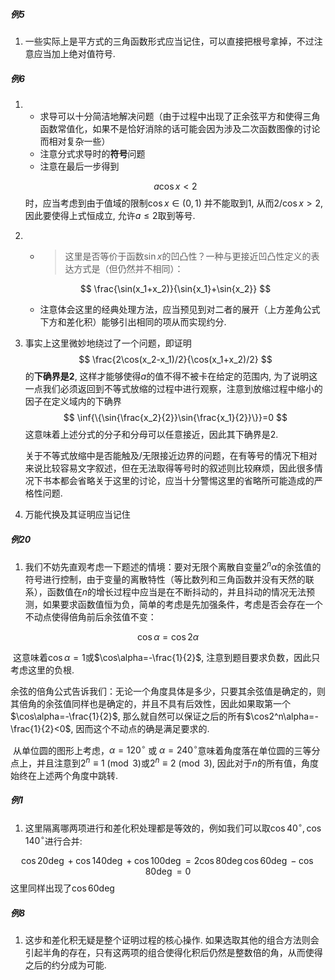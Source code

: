 $$
\newcommand{\deg}{^{\circ}}
$$



##### 例5

1. 一些实际上是平方式的三角函数形式应当记住，可以直接把根号拿掉，不过注意应当加上绝对值符号.

##### 例6

1. - 求导可以十分简洁地解决问题（由于过程中出现了正余弦平方和使得三角函数常值化，如果不是恰好消除的话可能会因为涉及二次函数图像的讨论而相对复杂一些）
   - 注意分式求导时的**符号**问题
   - 注意在最后一步得到

   $$
   a\cos{x}<2
   $$
   时，应当考虑到由于值域的限制$\cos{x}\in(0,1)$ 并不能取到1, 从而$2/\cos{x}>2$, 因此要使得上式恒成立, 允许$a\le2$取到等号.

2. - > 这里是否等价于函数$\sin{x}$的凹凸性？一种与更接近凹凸性定义的表达方式是（但仍然并不相同）：

   $$
   \frac{\sin(x_1+x_2)}{\sin{x_1}+\sin{x_2}}
   $$

   - 注意体会这里的经典处理方法，应当预见到对二者的展开（上方差角公式下方和差化积）能够引出相同的项从而实现约分.

3. 事实上这里微妙地绕过了一个问题，即证明
   $$
   \frac{2\cos(x_2-x_1)/2}{\cos(x_1+x_2)/2}
   $$
   的**下确界是2**, 这样才能够使得$a$的值不得不被卡在给定的范围内, 为了说明这一点我们必须返回到不等式放缩的过程中进行观察，注意到放缩过程中缩小的因子在定义域内的下确界
   $$
   \inf{\{\sin{\frac{x_2}{2}}\sin{\frac{x_1}{2}}\}}=0
   $$
   这意味着上述分式的分子和分母可以任意接近，因此其下确界是2.

   关于不等式放缩中是否能触及/无限接近边界的问题，在有等号的情况下相对来说比较容易文字叙述，但在无法取得等号时的叙述则比较麻烦，因此很多情况下书本都会省略关于这里的讨论，应当十分警惕这里的省略所可能造成的严格性问题.

4. 万能代换及其证明应当记住

##### 例20

1. 我们不妨先直观考虑一下题述的情境：要对无限个离散自变量$2^n\alpha$的余弦值的符号进行控制，由于变量的离散特性（等比数列和三角函数并没有天然的联系），函数值在$n$的增长过程中应当是在不断抖动的，并且抖动的情况无法预测，如果要求函数值恒为负，简单的考虑是先加强条件，考虑是否会存在一个不动点使得倍角前后余弦值不变：

$$
\cos\alpha=\cos2\alpha
$$

​	这意味着$\cos\alpha=1$或$\cos\alpha=-\frac{1}{2}$, 注意到题目要求负数，因此只考虑这里的负根.

​	余弦的倍角公式告诉我们：无论一个角度具体是多少，只要其余弦值是确定的，则其倍角的余弦值同样也是确定的，并且不具有后效性，因此如果取第一个$\cos\alpha=-\frac{1}{2}$, 那么就自然可以保证之后的所有$\cos2^n\alpha=-\frac{1}{2}<0$, 因而这个不动点的确是满足要求的. 

​	从单位圆的图形上考虑，$\alpha=120^{\circ}$ 或 $\alpha = 240^{\circ}$意味着角度落在单位圆的三等分点上，并且注意到$2^n\equiv1\pmod3$或$2^n\equiv2\pmod3$, 因此对于$n$的所有值，角度始终在上述两个角度中跳转.





##### 例1

1. 这里隔离哪两项进行和差化积处理都是等效的，例如我们可以取$\cos40^{\circ}, \cos140^{\circ}$进行合并: 

$$
\cos20\deg+\cos140\deg+\cos100\deg = 2\cos80\deg\cos60\deg-\cos80\deg=0
$$
这里同样出现了$\cos60\deg$

##### 例8

1. 这步和差化积无疑是整个证明过程的核心操作. 如果选取其他的组合方法则会引起半角的存在，只有这两项的组合使得化积后仍然是整数倍的角，从而使得之后的约分成为可能.
